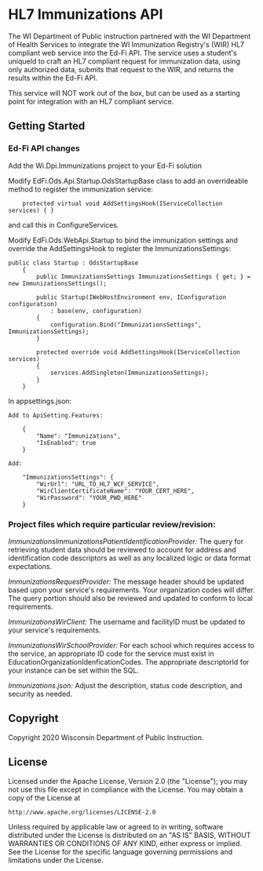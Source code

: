 ﻿# HL7 Immunizations API

The WI Department of Public instruction partnered with the WI Department of Health Services to integrate the WI Immunization Registry's (WIR) HL7 compliant web service into the Ed-Fi API.  The service uses a student's uniqueId to craft an HL7 compliant request for immunization data, using only authorized data, submits that request to the WIR, and returns the results within the Ed-Fi API.  

This service will NOT work out of the box, but can be used as a starting point for integration with an HL7 compliant service.   

## Getting Started
### Ed-Fi API changes
Add the Wi.Dpi.Immunizations project to your Ed-Fi solution

Modify EdFi.Ods.Api.Startup.OdsStartupBase class to add an overrideable method to register the immunization service:
```
	protected virtual void AddSettingsHook(IServiceCollection services) { }
```
and call this in ConfigureServices.

Modify EdFi.Ods.WebApi.Startup to bind the immunization settings and override the AddSettingsHook to register the ImmunizationsSettings:
```
public class Startup : OdsStartupBase
    {
        public ImmunizationsSettings ImmunizationsSettings { get; } = new ImmunizationsSettings();

        public Startup(IWebHostEnvironment env, IConfiguration configuration)
            : base(env, configuration)
        {
            configuration.Bind("ImmunizationsSettings", ImmunizationsSettings);
        }

        protected override void AddSettingsHook(IServiceCollection services)
        {
            services.AddSingleton(ImmunizationsSettings);
        }
    }
```

In appsettings.json:

	Add to ApiSetting.Features:
```
	{
        "Name": "Immunizations",
        "IsEnabled": true
    }
```
	Add:
```
	"ImmunizationsSettings": {
		"WirUrl": "URL_TO_HL7_WCF_SERVICE",
		"WirClientCertificateName": "YOUR_CERT_HERE",
		"WirPassword": "YOUR_PWD_HERE"
	}
```

### Project files which require particular review/revision:

_ImmunizationsImmunizationsPatientIdentificationProvider:_
The query for retrieving student data should be reviewed to account for address and identification code descriptors as well as any localized logic or data format expectations.

_ImmunizationsRequestProvider:_
The message header should be updated based upon your service's requirements.  Your organization codes will differ.  The query portion should also be reviewed and updated to conform to local requirements.

_ImmunizationsWirClient:_
The username and facilityID must be updated to your service's requirements.

_ImmunizationsWirSchoolProvider:_
For each school which requires access to the service, an appropriate ID code for the service must exist in  EducationOrganizationIdenficationCodes.  The appropriate descriptorId for your instance can be set within the SQL.

_Immunizations.json:_
Adjust the description, status code description, and security as needed.

## Copyright
Copyright 2020 Wisconsin Department of Public Instruction.

## License
Licensed under the Apache License, Version 2.0 (the "License"); you may not use this file except in compliance with the License. You may obtain a copy of the License at

    http://www.apache.org/licenses/LICENSE-2.0

Unless required by applicable law or agreed to in writing, software distributed under the License is distributed on an "AS IS" BASIS, WITHOUT WARRANTIES OR CONDITIONS OF ANY KIND, either express or implied.
See the License for the specific language governing permissions and limitations under the License.
